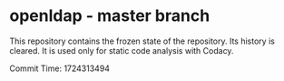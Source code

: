# openldap - master branch

This repository contains the frozen state of the repository.
Its history is cleared. It is used only for static code
analysis with Codacy.

Commit Time: 1724313494